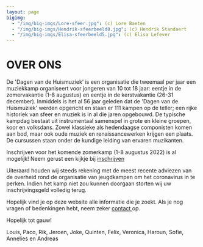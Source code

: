 ```yaml
---
layout: page
bigimg:
  - "/img/big-imgs/Lore-sfeer.jpg": (c) Lore Baeten
  - "/img/big-imgs/Hendrik-sfeerbeeld8.jpg": (c) Hendrik Standaert
  - "/img/big-imgs/Elisa-sfeerbeeld5.jpg": (c) Elisa Lefever
---
```


# OVER ONS

De 'Dagen van de Huismuziek’ is een organisatie die tweemaal per jaar een muziekkamp organiseert voor jongeren van 10 tot 18 jaar: eentje in de zomervakantie (1-8 augustus) en eentje in de kerstvakantie (26-31 december). Inmiddels is het al 56 jaar geleden dat de 'Dagen van de Huismuziek' werden opgericht en staan er 111 kampen op de teller; een rijke historiek van sfeer en muziek is in al die jaren opgebouwd. De typische kampdag bestaat uit instrumentaal samenspel in grote en kleine groepen, koor en volksdans. Zowel klassieke als hedendaagse componisten komen aan bod, maar ook oude muziek en renaissancewerken krijgen een plaats. De cursussen staan onder de kundige leiding van ervaren muzikanten.

Inschrijven voor het komende zomerkamp (1-8 augustus 2022) is al mogelijk! Neem gerust een kijkje bij <a href="/contact/" > inschrijven </a>

Uiteraard houden wij steeds rekening met de meest recente adviezen van de overheid rond de organisatie van jeugdkampen om het coronavirus in te perken. Indien het kamp niet zou kunnen doorgaan storten wij uw inschrijvingsgeld volledig terug. 

Hopelijk vind je op deze website alle informatie die je zoekt. Als je nog vragen of bedenkingen hebt, neem zeker <a href="/contact/" > contact </a> op. 

Hopelijk tot gauw!

Louis, Paco, Rik, Jeroen, Joke, Quinten, Felix, Veronica, Haroun, Sofie, Annelies en Andreas
